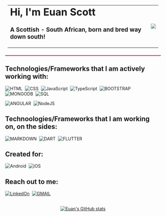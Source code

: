 <div align="center" style="border-bottom: 2px solid #FF0060; padding: 8px; margin-bottom: 16px;">
  <table style="width:100%">
    <tr>
      <td>
        <h1 style="border: none; padding: 0; margin: 0;">Hi, I'm Euan Scott</h1>
        <h3>A Scottish - South African, born and bred way down south!</h3>
      </td>
      <td>
        <img src="https://komarev.com/ghpvc/?username=EuanScott"/>
      </td>
    </tr>
  </table>
</div>

## Technologies/Frameworks that I am actively working with:
![HTML](https://img.shields.io/badge/HTML-239120?style=for-the-badge&logo=html5&logoColor=white)&nbsp;
![CSS](https://img.shields.io/badge/CSS-239120?&style=for-the-badge&logo=css3&logoColor=white)&nbsp;
![JavaScript](https://img.shields.io/badge/JavaScript-323330?style=for-the-badge&logo=javascript&logoColor=F7DF1E)&nbsp;
![TypeScript](https://img.shields.io/badge/TypeScript-007ACC?style=for-the-badge&logo=typescript&logoColor=white)&nbsp;
![BOOTSTRAP](https://img.shields.io/badge/Bootstrap-563D7C?style=for-the-badge&logo=bootstrap&logoColor=white)&nbsp;
![MONGODB](https://img.shields.io/badge/MongoDB-4EA94B?style=for-the-badge&logo=mongodb&logoColor=white)&nbsp;
![SQL](https://img.shields.io/badge/MySQL-00000F?style=for-the-badge&logo=mysql&logoColor=white)&nbsp;

![ANGULAR](https://img.shields.io/badge/Angular-DD0031?style=for-the-badge&logo=angular&logoColor=white)&nbsp;
![NodeJS](https://img.shields.io/badge/Node.js-43853D?style=for-the-badge&logo=node.js&logoColor=white)

## Technoologies/Frameworks that I am working on, on the sides:
![MARKDOWN](https://img.shields.io/badge/Markdown-000000?style=for-the-badge&logo=markdown&logoColor=white)&nbsp;
![DART](https://img.shields.io/badge/Dart-0175C2?style=for-the-badge&logo=dart&logoColor=white)&nbsp;
![FLUTTER](https://img.shields.io/badge/Flutter-02569B?style=for-the-badge&logo=flutter&logoColor=white)
## Created for:
![Android](https://img.shields.io/badge/Android-3DDC84?style=for-the-badge&logo=android&logoColor=white)&nbsp;
![iOS](https://img.shields.io/badge/iOS-000000?style=for-the-badge&logo=ios&logoColor=white)

## Reach out to me:
[![LinkedOn](https://img.shields.io/badge/LinkedIn-0077B5?style=for-the-badge&logo=linkedin&logoColor=white)](https://www.linkedin.com/in/euan-scott-software-developer-7361b9121/)&nbsp;
[![GMAIL](https://img.shields.io/badge/Gmail-D14836?style=for-the-badge&logo=gmail&logoColor=white)](edscott95@gmail.com)

<div align="center" style="margin-top: 32px;">

[![Euan's GitHub stats](https://github-readme-stats.vercel.app/api?username=EuanScott&count_private=true&show_icons=true&theme=monokai)](https://github.com/EuanScott)

</div>

<!---
https://github.com/anuraghazra/github-readme-stats

https://dev.to/envoy_/150-badges-for-github-pnk

https://github.com/coderjojo/creative-profile-readme
--->

<!---
EuanScott/EuanScott is a ✨ special ✨ repository because its `README.md` (this file) appears on your GitHub profile.
You can click the Preview link to take a look at your changes.
--->
